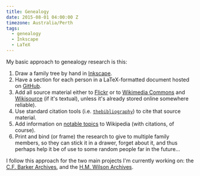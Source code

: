 ```yaml
---
title: Genealogy
date: 2015-08-01 04:00:00 Z
timezone: Australia/Perth
tags:
  - genealogy
  - Inkscape
  - LaTeX
---
```

My basic approach to genealogy research is this:

1. Draw a family tree by hand in [Inkscape](http://inkscape.org).
2. Have a section for each person in a LaTeX-formatted document hosted on [GitHub](https://github.com).
3. Add all source material either to [Flickr](https://flickr.com)
   or to [Wikimedia Commons](https://commons.wikimedia.org) and [Wikisource](https://en.wikisource.org) (if it's textual),
   unless it's already stored online somewhere reliable).
4. Use standard citation tools
   (i.e. [`thebibliography`](https://en.wikibooks.org/wiki/LaTeX/Bibliography_Management#Embedded_system))
   to cite that source material.
5. Add information on [notable topics](https://en.wikipedia.org/wiki/Wikipedia:Notability) to Wikipedia (with citations, of course).
6. Print and bind (or frame) the research to give to multiple family members,
   so they can stick it in a drawer, forget about it,
   and thus perhaps help it be of use to some random people far in the future...

I follow this approach for the two main projects I'm currently working on:
the [C.F. Barker Archives](http://samwilson.github.io/cfb),
and the [H.M. Wilson Archives](http://samwilson.github.io/hmw).
